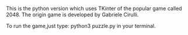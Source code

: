 This is the python version which uses TKinter of the popular game called 2048. The origin game is developed by Gabriele Cirulli.

To run the game,just type: python3 puzzle.py in your terminal.